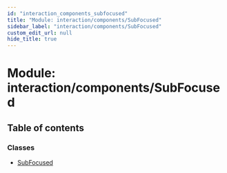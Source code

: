 ```yaml
---
id: "interaction_components_subfocused"
title: "Module: interaction/components/SubFocused"
sidebar_label: "interaction/components/SubFocused"
custom_edit_url: null
hide_title: true
---
```


# Module: interaction/components/SubFocused

## Table of contents

### Classes

- [SubFocused](../classes/interaction_components_subfocused.subfocused.md)
